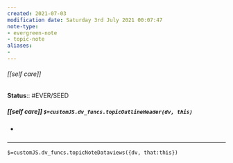 ```yaml
---
created: 2021-07-03
modification date: Saturday 3rd July 2021 00:07:47
note-type: 
- evergreen-note
- topic-note
aliases:
- 
---
```

 
###### [[self care]]

 

**Status**:: #EVER/SEED

##### [[self care]] `$=customJS.dv_funcs.topicOutlineHeader(dv, this)`

- 


### <hr class="dataviews"/>
`$=customJS.dv_funcs.topicNoteDataviews({dv, that:this})`
